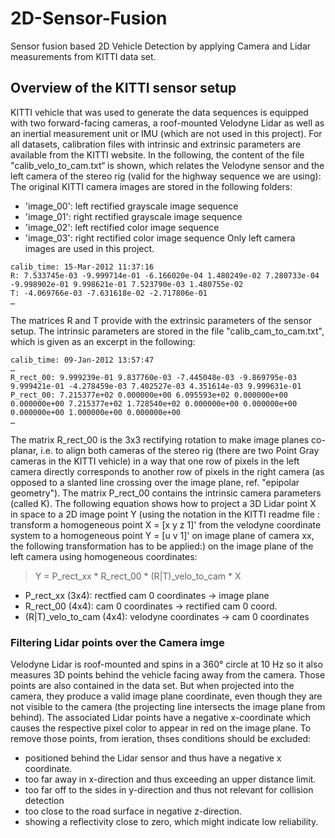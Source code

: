 # 2D-Sensor-Fusion
Sensor fusion based 2D Vehicle Detection by applying Camera and Lidar measurements from KITTI data set.


## Overview of the KITTI sensor setup
KITTI vehicle that was used to generate the data sequences is equipped with two forward-facing cameras, a roof-mounted Velodyne Lidar as well as an inertial measurement unit or IMU (which are not used in this project).
For all datasets, calibration files with intrinsic and extrinsic parameters are available from the KITTI website. In the following, the content of the file "calib_velo_to_cam.txt“ is shown, which relates the Velodyne sensor and the left camera of the stereo rig (valid for the highway sequence we are using):
The original KITTI camera images are stored in the following folders:
  - 'image_00': left rectified grayscale image sequence
  - 'image_01': right rectified grayscale image sequence
  - 'image_02': left rectified color image sequence
  - 'image_03': right rectified color image sequence
Only left camera images are used in this project.
```
calib_time: 15-Mar-2012 11:37:16
R: 7.533745e-03 -9.999714e-01 -6.166020e-04 1.480249e-02 7.280733e-04 -9.998902e-01 9.998621e-01 7.523790e-03 1.480755e-02
T: -4.069766e-03 -7.631618e-02 -2.717806e-01
…
```
The matrices R and T provide with the extrinsic parameters of the sensor setup. The intrinsic parameters are stored in the file "calib_cam_to_cam.txt", which is given as an excerpt in the following:
```
calib_time: 09-Jan-2012 13:57:47
…
R_rect_00: 9.999239e-01 9.837760e-03 -7.445048e-03 -9.869795e-03 9.999421e-01 -4.278459e-03 7.402527e-03 4.351614e-03 9.999631e-01
P_rect_00: 7.215377e+02 0.000000e+00 6.095593e+02 0.000000e+00 0.000000e+00 7.215377e+02 1.728540e+02 0.000000e+00 0.000000e+00 0.000000e+00 1.000000e+00 0.000000e+00
…
```
The matrix R_rect_00 is the 3x3 rectifying rotation to make image planes co-planar, i.e. to align both cameras of the stereo rig (there are two Point Gray cameras in the KITTI vehicle) in a way that one row of pixels in the left camera directly corresponds to another row of pixels in the right camera (as opposed to a slanted line crossing over the image plane, ref. "epipolar geometry"). The matrix P_rect_00 contains the intrinsic camera parameters (called K). The following equation shows how to project a 3D Lidar point X in space to a 2D image point Y (using the notation in the KITTI readme file : transform a homogeneous point X = [x y z 1]' from the velodyne coordinate system to a homogeneous point Y = [u v 1]' on image plane of camera xx, the following transformation has to be applied:) on the image plane of the left camera using homogeneous coordinates:

> Y = P_rect_xx * R_rect_00 * (R|T)_velo_to_cam * X

- P_rect_xx (3x4): rectfied cam 0 coordinates -> image plane
- R_rect_00 (4x4): cam 0 coordinates -> rectified cam 0 coord.
- (R|T)_velo_to_cam (4x4): velodyne coordinates -> cam 0 coordinates

### Filtering Lidar points over the Camera imge 
 Velodyne Lidar is roof-mounted and spins in a 360° circle at 10 Hz so it also measures 3D points behind the vehicle facing away from the camera. Those points are also contained in the data set. But when projected into the camera, they produce a valid image plane coordinate, even though they are not visible to the camera (the projecting line intersects the image plane from behind). The associated Lidar points have a negative x-coordinate which causes the respective pixel color to appear in red on the image plane. To remove those points, from ieration, thses conditions should be excluded:
* positioned behind the Lidar sensor and thus have a negative x coordinate.
* too far away in x-direction and thus exceeding an upper distance limit.
* too far off to the sides in y-direction and thus not relevant for collision detection
* too close to the road surface in negative z-direction.
* showing a reflectivity close to zero, which might indicate low reliability.
 
